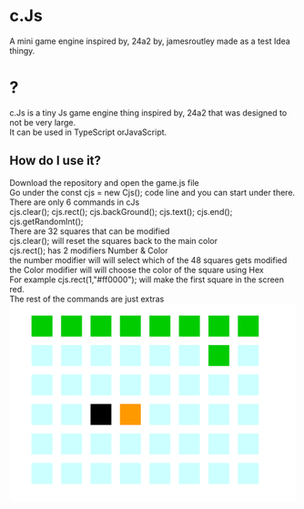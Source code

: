 # c.Js
A mini game engine inspired by, 24a2 by, jamesroutley made as a test Idea thingy.
# ?
c.Js is a tiny Js game engine thing inspired by, 24a2 that was designed to not be very large. <br />
It can be used in TypeScript orJavaScript.
## How do I use it?
Download the repository and open the game.js file <br />
  Go under the  const cjs = new Cjs();  code line and you can start under there. <br />
  There are only 6 commands in cJs <br />
  cjs.clear();  cjs.rect(); cjs.backGround(); cjs.text(); cjs.end(); cjs.getRandomInt(); <br />
  There are 32 squares that can be modified <br />
  cjs.clear(); will reset the squares back to the main color <br />
  cjs.rect(); has 2 modifiers Number & Color <br />
  the number modifier will will select which of the 48 squares gets modified <br />
  the Color modifier will will choose the color of the square using Hex <br />
  For example cjs.rect(1,"#ff0000"); will make the first square in the screen red. <br />
  The rest of the commands are just extras <br />
  ![screenshot](screenshots/extra.png) 
